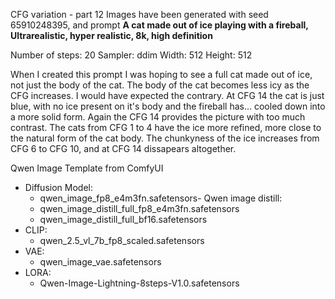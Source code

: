 CFG variation - part 12
Images have been generated with seed 65910248395, and prompt **A cat made out of ice playing with a fireball, Ultrarealistic, hyper realistic, 8k, high definition**


Number of steps: 20
Sampler: ddim
Width: 512
Height: 512


When I created this prompt I was hoping to see a full cat made out of ice, not just the body of the cat. The body of the cat becomes less icy as the CFG increases. I would have expected the contrary. At CFG 14 the cat is just blue, with no ice present on it's body and the fireball has... cooled down into a more solid form. Again the CFG 14 provides the picture with too much contrast. The cats from CFG 1 to 4 have the ice more refined, more close to the natural form of the cat body. The chunkyness of the ice increases from CFG 6 to CFG 10, and at CFG 14 dissapears altogether. 


Qwen Image Template from ComfyUI
- Diffusion Model: 
  - qwen_image_fp8_e4m3fn.safetensors- Qwen image distill: 
  - qwen_image_distill_full_fp8_e4m3fn.safetensors
  - qwen_image_distill_full_bf16.safetensors
- CLIP: 
  - qwen_2.5_vl_7b_fp8_scaled.safetensors
- VAE: 
  - qwen_image_vae.safetensors
- LORA: 
  - Qwen-Image-Lightning-8steps-V1.0.safetensors

